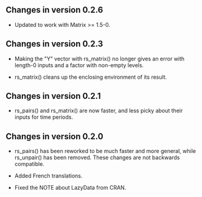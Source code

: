 ## Changes in version 0.2.6

- Updated to work with Matrix >= 1.5-0.

## Changes in version 0.2.3

- Making the "Y" vector with rs_matrix() no longer gives an error with length-0 inputs and a factor with non-empty levels.

- rs_matrix() cleans up the enclosing environment of its result.

## Changes in version 0.2.1

- rs_pairs() and rs_matrix() are now faster, and less picky about their inputs for time periods.

## Changes in version 0.2.0

- rs_pairs() has been reworked to be much faster and more general, while rs_unpair() has been removed. These changes are not backwards compatible.

- Added French translations.

- Fixed the NOTE about LazyData from CRAN.

